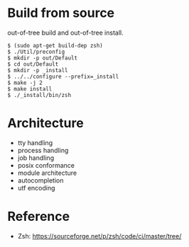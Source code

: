 <!--
{
  "title": "Using/Reading Zsh",
  "date": "2017-04-04T10:18:47+09:00",
  "category": "",
  "tags": ["shell", "source"],
  "draft": true
}
-->

# Build from source

out-of-tree build and out-of-tree install.

```
$ (sudo apt-get build-dep zsh)
$ ./Util/preconfig
$ mkdir -p out/Default
$ cd out/Default
$ mkdir -p _install
$ ../../configure --prefix=_install
$ make -j 2
$ make install
$ ./_install/bin/zsh
```

# Architecture

- tty handling
- process handling
- job handling
- posix conformance
- module architecture
- autocompletion
- utf encoding


# Reference

- Zsh: https://sourceforge.net/p/zsh/code/ci/master/tree/
